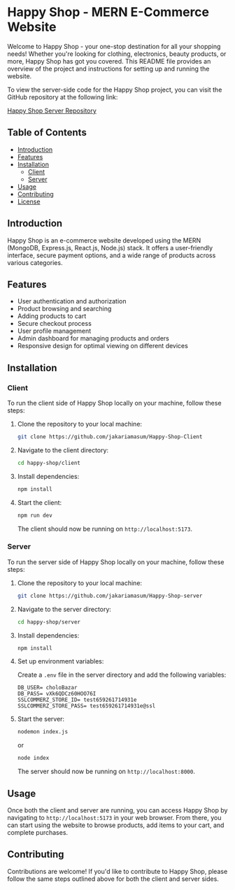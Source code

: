 
# Happy Shop - MERN E-Commerce Website

Welcome to Happy Shop - your one-stop destination for all your shopping needs! Whether you're looking for clothing, electronics, beauty products, or more, Happy Shop has got you covered. This README file provides an overview of the project and instructions for setting up and running the website.

To view the server-side code for the Happy Shop project, you can visit the GitHub repository at the following link:

[Happy Shop Server Repository](https://github.com/jakariamasum/Happy-Shop-server)


## Table of Contents

- [Introduction](#introduction)
- [Features](#features)
- [Installation](#installation)
  - [Client](#client)
  - [Server](#server)
- [Usage](#usage)
- [Contributing](#contributing)
- [License](#license)

## Introduction

Happy Shop is an e-commerce website developed using the MERN (MongoDB, Express.js, React.js, Node.js) stack. It offers a user-friendly interface, secure payment options, and a wide range of products across various categories.

## Features

- User authentication and authorization
- Product browsing and searching
- Adding products to cart
- Secure checkout process
- User profile management
- Admin dashboard for managing products and orders
- Responsive design for optimal viewing on different devices

## Installation

### Client

To run the client side of Happy Shop locally on your machine, follow these steps:

1. Clone the repository to your local machine:

   ```bash
   git clone https://github.com/jakariamasum/Happy-Shop-Client
   ```

2. Navigate to the client directory:

   ```bash
   cd happy-shop/client
   ```

3. Install dependencies:

   ```bash
   npm install
   ```

4. Start the client:

   ```bash
   npm run dev
   ```

   The client should now be running on `http://localhost:5173`.

### Server

To run the server side of Happy Shop locally on your machine, follow these steps:

1. Clone the repository to your local machine:

   ```bash
   git clone https://github.com/jakariamasum/Happy-Shop-server
   ```

2. Navigate to the server directory:

   ```bash
   cd happy-shop/server
   ```

3. Install dependencies:

   ```bash
   npm install
   ```

4. Set up environment variables:

   Create a `.env` file in the server directory and add the following variables:

   ```plaintext
   DB_USER= choloBazar
   DB_PASS= vXk6QDCz60HOO76I
   SSLCOMMERZ_STORE_ID= test659261714931e
   SSLCOMMERZ_STORE_PASS= test659261714931e@ssl
   ```

5. Start the server:

   ```bash
   nodemon index.js
   ```
   or 
   ```bash
   node index
   ```

   The server should now be running on `http://localhost:8000`.

## Usage

Once both the client and server are running, you can access Happy Shop by navigating to `http://localhost:5173` in your web browser. From there, you can start using the website to browse products, add items to your cart, and complete purchases.

## Contributing

Contributions are welcome! If you'd like to contribute to Happy Shop, please follow the same steps outlined above for both the client and server sides.
